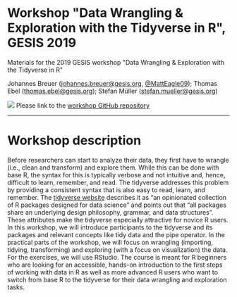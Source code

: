 # Workshop "Data Wrangling & Exploration with the Tidyverse in R", GESIS 2019
Materials for the 2019 GESIS workshop "Data Wrangling &amp; Exploration with the Tidyverse in R"

Johannes Breuer ([johannes.breuer@gesis.org](mailto:johannes.breuer@gesis.org), [\@MattEagle09](https://twitter.com/MattEagle09));
Thomas Ebel ([thomas.ebel@gesis.org](mailto:thomas.ebel@gesis.org));
Stefan Müller ([stefan.mueller@gesis.org](mailto:stefan.mueller@gesis.org))

[![](https://licensebuttons.net/l/by/3.0/80x15.png)](https://creativecommons.org/licenses/by/4.0/) 
Please link to the [workshop GitHub repository](https://github.com/jobreu/tidyverse-workshop-gesis-2019/)

---

# Workshop description
Before researchers can start to analyze their data, they first have to wrangle (i.e., clean and transform) and explore them. While this can be done with base R, the syntax for this is typically verbose and not intuitive and, hence, difficult to learn, remember, and read. The tidyverse addresses this problem by providing a consistent syntax that is also easy to read, learn, and remember. The [tidyverse website](https://www.tidyverse.org/) describes it as “an opinionated collection of R packages designed for data science” and points out that “all packages share an underlying design philosophy, grammar, and data structures”. These attributes make the tidyverse especially attractive for novice R users. In this workshop, we will introduce participants to the tidyverse and its packages and relevant concepts like tidy data and the pipe operator. In the practical parts of the workshop, we will focus on wrangling (importing, tidying, transforming) and exploring (with a focus on visualization) the data. For the exercises, we will use RStudio. The course is meant for R beginners who are looking for an accessible, hands-on introduction to the first steps of working with data in R as well as more advanced R users who want to switch from base R to the tidyverse for their data wrangling and exploration tasks.